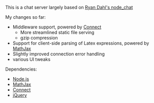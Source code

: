 This is a chat server largely based on [Ryan Dahl's node_chat](http://github.com/ry/node_chat)

My changes so far:

- Middleware support, powered by [Connect](http://github.com/senchalabs/connect/)
  - More streamlined static file serving
  - gzip compression
- Support for client-side parsing of Latex expressions, powered by [MathJax](http://www.mathjax.org/)
- Slightly improved connection error handling
- various UI tweaks

Dependencies:

- [Node.js](http://nodejs.org/)
- [MathJax](http://www.mathjax.org/)
- [Connect](http://github.com/senchalabs/connect/)
- [jQuery](http://jquery.com/)